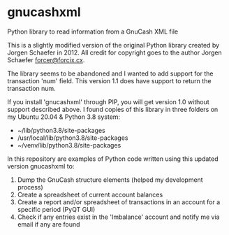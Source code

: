 # gnucashxml
Python library to read information from a GnuCash XML file

This is a slightly modified version of the original Python library created by Jorgen Schaefer in 2012.  All credit for copyright goes to the author Jorgen Schaefer <forcer@forcix.cx>.

The library seems to be abandoned and I wanted to add support for the transaction 'num' field.  This version 1.1 does have support to return the transaction num.

If you install 'gnucashxml' through PIP, you will get version 1.0 without support described above.  I found copies of this library in three folders on my Ubuntu 20.04 & Python 3.8 system:
  * ~/lib/python3.8/site-packages
  * /usr/local/lib/python3.8/site-packages
  * ~/venv/lib/python3.8/site-packages

In this repository are examples of Python code written using this updated version gnucashxml to:
  1. Dump the GnuCash structure elements (helped my development process)
  2. Create a spreadsheet of current account balances
  3. Create a report and/or spreadsheet of transactions in an account for a specific period (PyQT GUI)
  4. Check if any entries exist in the 'Imbalance' account and notify me via email if any are found

